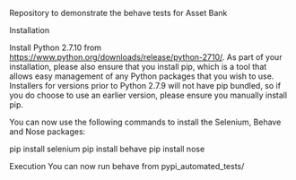 Repository to demonstrate the behave tests for Asset Bank

Installation

Install Python 2.7.10 from https://www.python.org/downloads/release/python-2710/. As part of your installation, please also ensure that you install pip, which is a tool that allows easy management of any Python packages that you wish to use. Installers for versions prior to Python 2.7.9 will not have pip bundled, so if you do choose to use an earlier version, please ensure you manually install pip.

You can now use the following commands to install the Selenium, Behave and Nose packages:

pip install selenium
pip install behave
pip install nose

Execution
You can now run behave from pypi_automated_tests/
